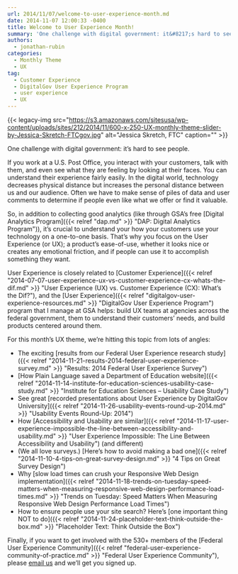 ```yaml
---
url: 2014/11/07/welcome-to-user-experience-month.md
date: 2014-11-07 12:00:33 -0400
title: Welcome to User Experience Month!
summary: 'One challenge with digital government: it&#8217;s hard to see people. If you work at a U.S. Post Office, you interact with your customers, talk with them, and even see what they are feeling by looking at their faces. You can understand their experience fairly easily. In the digital world, technology decreases physical distance but increases'
authors:
  - jonathan-rubin
categories:
  - Monthly Theme
  - UX
tag:
  - Customer Experience
  - DigitalGov User Experience Program
  - user experience
  - UX
---
```


{{< legacy-img src="https://s3.amazonaws.com/sitesusa/wp-content/uploads/sites/212/2014/11/600-x-250-UX-monthly-theme-slider-by-Jessica-Skretch-FTCgov.jpg" alt="Jessica Skretch, FTC" caption="" >}} 

One challenge with digital government: it&#8217;s hard to see people.

If you work at a U.S. Post Office, you interact with your customers, talk with them, and even see what they are feeling by looking at their faces. You can understand their experience fairly easily. In the digital world, technology decreases physical distance but increases the personal distance between us and our audience. Often we have to make sense of piles of data and user comments to determine if people even like what we offer or find it valuable.

So, in addition to collecting good analytics (like through GSA’s free [Digital Analytics Program]({{< relref "dap.md" >}} "DAP: Digital Analytics Program")), it&#8217;s crucial to understand your how your customers use your technology on a one-to-one basis. That’s why you focus on the User Experience (or UX); a product&#8217;s ease-of-use, whether it looks nice or creates any emotional friction, and if people can use it to accomplish something they want.

User Experience is closely related to [Customer Experience]({{< relref "2014-07-07-user-experience-ux-vs-customer-experience-cx-whats-the-dif.md" >}} "User Experience (UX) vs. Customer Experience (CX): What’s the Dif?"), and the [User Experience]({{< relref "digitalgov-user-experience-resources.md" >}} "DigitalGov User Experience Program") program that I manage at GSA helps: build UX teams at agencies across the federal government, them to understand their customers&#8217; needs, and build products centered around them.

For this month&#8217;s UX theme, we&#8217;re hitting this topic from lots of angles:

  * The exciting [results from our Federal User Experience research study]({{< relref "2014-11-21-results-2014-federal-user-experience-survey.md" >}} "Results: 2014 Federal User Experience Survey")
  * [How Plain Language saved a Department of Education website]({{< relref "2014-11-14-institute-for-education-sciences-usability-case-study.md" >}} "Institute for Education Sciences – Usability Case Study")
  * See great [recorded presentations about User Experience by DigitalGov University]({{< relref "2014-11-26-usability-events-round-up-2014.md" >}} "Usability Events Round-Up: 2014")
  * How [Accessibility and Usability are similar]({{< relref "2014-11-17-user-experience-impossible-the-line-between-accessibility-and-usability.md" >}} "User Experience Impossible: The Line Between Accessibility and Usability") (and different)
  * (We all love surveys.) [Here’s how to avoid making a bad one]({{< relref "2014-11-10-4-tips-on-great-survey-design.md" >}} "4 Tips on Great Survey Design")
  * Why [slow load times can crush your Responsive Web Design implementation]({{< relref "2014-11-18-trends-on-tuesday-speed-matters-when-measuring-responsive-web-design-performance-load-times.md" >}} "Trends on Tuesday: Speed Matters When Measuring Responsive Web Design Performance Load Times")
  * How to ensure people use your site search? Here’s [one important thing NOT to do]({{< relref "2014-11-24-placeholder-text-think-outside-the-box.md" >}} "Placeholder Text: Think Outside the Box")

Finally, if you want to get involved with the 530+ members of the [Federal User Experience Community]({{< relref "federal-user-experience-community-of-practice.md" >}} "Federal User Experience Community"), please [email us](mailto:UXgov@gsa.gov) and we&#8217;ll get you signed up.